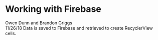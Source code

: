 # Working with Firebase 
Owen Dunn and Brandon Griggs </br>
11/26/18
Data is saved to Firebase and retrieved to create RecyclerView cells.
